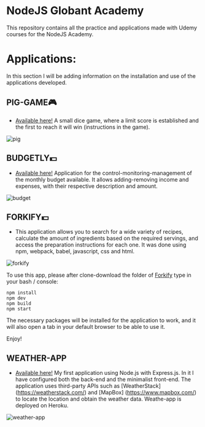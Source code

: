 # NodeJS Globant Academy

This repository contains all the practice and applications made with Udemy courses for the NodeJS Academy.

# Applications:

In this section I will be adding information on the installation and use of the applications developed.

## PIG-GAME🎮

* [Available here!](https://erickvicentin.github.io/pages/app/index.html) A small dice game, where a limit score is established and the first to reach it will win (instructions in the game).

![pig](https://user-images.githubusercontent.com/54728319/84109460-16a3b600-a9f9-11ea-825f-615971e3c17a.png)

## BUDGETLY💵
* [Available here!](https://erickvicentin.github.io/pages/app-2/index.html) Application for the control-monitoring-management of the monthly budget available. It allows adding-removing income and expenses, with their respective description and amount.

![budget](https://user-images.githubusercontent.com/54728319/84109496-2b804980-a9f9-11ea-9a52-1d877f3d02ac.png)

## FORKIFY💵
* This application allows you to search for a wide variety of recipes, calculate the amount of ingredients based on the required servings, and access the preparation instructions for each one. It was done using npm, webpack, babel, javascript, css and html.

![forkify](https://user-images.githubusercontent.com/54728319/85216823-b816fa00-b35f-11ea-8424-6dc710d3c70e.png)

To use this app, please after clone-download the folder of [Forkify](https://github.com/erickvicentin/Academy-NodeJS/tree/master/javascript/Section9) type in your bash / console:
```
npm install
npm dev
npm build
npm start
```
The necessary packages will be installed for the application to work, and it will also open a tab in your default browser to be able to use it.

Enjoy!

## WEATHER-APP
* [Available here!](https://vicer-weather-application.herokuapp.com/) My first application using Node.js with Express.js. In it I have configured both the back-end and the minimalist front-end. The application uses third-party APIs such as [WeatherStack] (https://weatherstack.com/) and [MapBox] (https://www.mapbox.com/) to locate the location and obtain the weather data. Weathe-app is deployed on Heroku.

![weather-app](https://user-images.githubusercontent.com/54728319/85677639-17e20d80-b69e-11ea-8852-5a85ffbd903e.png)


